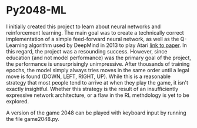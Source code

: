 # Py2048-ML
I initially created this project to learn about neural networks and reinforcement learning. The main goal was to create a technically correct implementation of a simple feed-forward neural network, as well as the Q-Learning algorithm used by DeepMind in 2013 to play Atari [link to paper](https://arxiv.org/abs/1312.5602). In this regard, the project was a resounding success. However, since education (and not model performance) was the primary goal of the project, the performance is unsurprisingly unimpressive. After thousands of training epochs, the model simply always tries moves in the same order until a legal move is found (DOWN, LEFT, RIGHT, UP). While this is a reasonable strategy that most people tend to arrive at when they play the game, it isn't exactly insightful. Whether this strategy is the result of an insufficiently expressive network architecture, or a flaw in the RL methdology is yet to be explored.

A version of the game 2048 can be played with keyboard input by running the file game2048.py.
